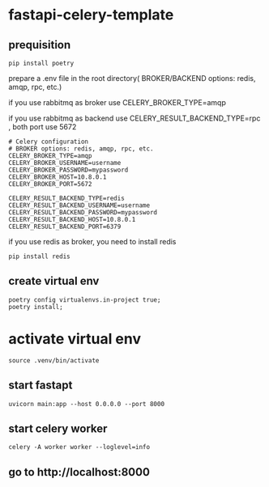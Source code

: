# fastapi-celery-template

## prequisition
```
pip install poetry
```
prepare a .env file in the root directory( BROKER/BACKEND options: redis, amqp, rpc, etc.)

if you use rabbitmq as broker use CELERY_BROKER_TYPE=amqp

if you use rabbitmq as backend use CELERY_RESULT_BACKEND_TYPE=rpc , both port use 5672

```
# Celery configuration
# BROKER options: redis, amqp, rpc, etc.
CELERY_BROKER_TYPE=amqp
CELERY_BROKER_USERNAME=username
CELERY_BROKER_PASSWORD=mypassword
CELERY_BROKER_HOST=10.8.0.1
CELERY_BROKER_PORT=5672

CELERY_RESULT_BACKEND_TYPE=redis
CELERY_RESULT_BACKEND_USERNAME=username
CELERY_RESULT_BACKEND_PASSWORD=mypassword
CELERY_RESULT_BACKEND_HOST=10.8.0.1
CELERY_RESULT_BACKEND_PORT=6379
```

if you use redis as broker, you need to install redis 
```
pip install redis
```

## create virtual env

```
poetry config virtualenvs.in-project true;
poetry install;
```

# activate virtual env

```
source .venv/bin/activate
```

## start fastapt
```
uvicorn main:app --host 0.0.0.0 --port 8000
```

## start celery worker
```
celery -A worker worker --loglevel=info
```

## go to http://localhost:8000
